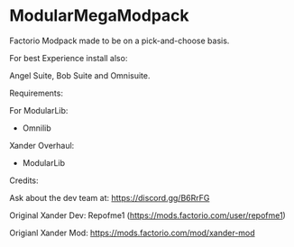# ModularMegaModpack
Factorio Modpack made to be on a pick-and-choose basis. 

For best Experience install also:

Angel Suite, Bob Suite and Omnisuite.


Requirements:

For ModularLib:
  - Omnilib
	
Xander Overhaul:
  - ModularLib

Credits:

Ask about the dev team at: https://discord.gg/B6RrFG

Original Xander Dev: Repofme1 (https://mods.factorio.com/user/repofme1)

Origianl Xander Mod: https://mods.factorio.com/mod/xander-mod
